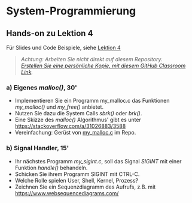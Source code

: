 # System-Programmierung
## Hands-on zu Lektion 4
Für Slides und Code Beispiele, siehe [Lektion 4](../../../fhnw-syspr/blob/master/04/README.md)

> *Achtung: Arbeiten Sie nicht direkt auf diesem Repository.*<br/>
> *[Erstellen Sie eine persönliche Kopie, mit diesem GitHub Classroom Link](https://classroom.github.com/a/360wY7y3).*

### a) Eigenes *malloc()*, 30'
* Implementieren Sie ein Programm my_malloc.c das Funktionen *my_malloc()* und *my_free()* anbietet.
* Nutzen Sie dazu die System Calls *sbrk()* oder *brk()*.
* Eine Skizze des *malloc()* Algorithmus' gibt es unter https://stackoverflow.com/a/31026883/3588
* Vereinfachung: Gerüst von [my_malloc.c](my_malloc.c) im Repo.

### b) Signal Handler, 15'
* Ihr nächstes Programm *my_sigint.c*, soll das Signal *SIGINT* mit einer Funktion *handle()* behandeln.
* Schicken Sie ihrem Programm SIGINT mit CTRL-C.
* Welche Rolle spielen User, Shell, Kernel, Prozess?
* Zeichnen Sie ein Sequenzdiagramm des Aufrufs, z.B. mit https://www.websequencediagrams.com/
